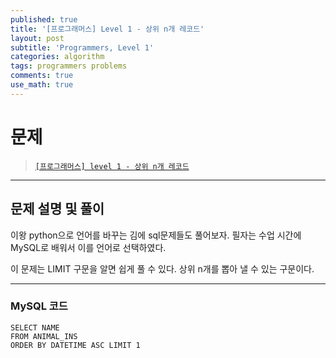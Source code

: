 ```yaml
---
published: true
title: '[프로그래머스] Level 1 - 상위 n개 레코드'
layout: post
subtitle: 'Programmers, Level 1'
categories: algorithm
tags: programmers problems
comments: true
use_math: true
---
```


# **문제**

> [`[프로그래머스] level 1 - 상위 n개 레코드`](https://school.programmers.co.kr/learn/courses/30/lessons/59405)

---
## **문제 설명 및 풀이**

이왕 python으로 언어를 바꾸는 김에 sql문제들도 풀어보자. 필자는 수업 시간에 MySQL로 배워서 이를 언어로 선택하였다.

이 문제는 LIMIT 구문을 알면 쉽게 풀 수 있다. 상위 n개를 뽑아 낼 수 있는 구문이다.

---
### MySQL 코드
```
SELECT NAME
FROM ANIMAL_INS
ORDER BY DATETIME ASC LIMIT 1
```
